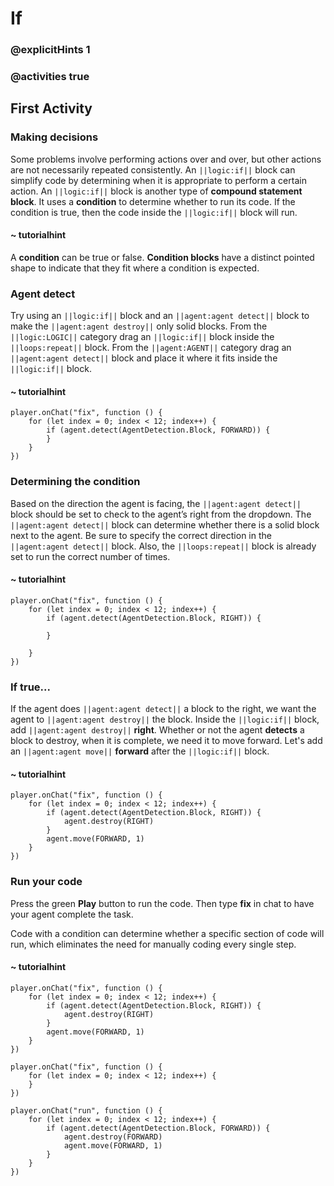 # If

### @explicitHints 1

### @activities true

## First Activity

### Making decisions

Some problems involve performing actions over and over, but other actions are not necessarily repeated consistently.  An ``||logic:if||`` block can simplify code by determining when it is appropriate to perform a certain action.
An ``||logic:if||`` block is another type of **compound statement block**.  It uses a **condition** to determine whether to run its code.  If the condition is true, then the code inside the ``||logic:if||`` block will run.

#### ~ tutorialhint

A **condition** can be true or false.  **Condition blocks** have a distinct pointed shape to indicate that they fit where a condition is expected.

### Agent detect

Try using an ``||logic:if||`` block and an ``||agent:agent detect||`` block to make the ``||agent:agent destroy||`` only solid blocks.
From the ``||logic:LOGIC||`` category drag an ``||logic:if||`` block inside the ``||loops:repeat||`` block.
From the ``||agent:AGENT||`` category drag an ``||agent:agent detect||`` block and place it where it fits inside the ``||logic:if||`` block.

#### ~ tutorialhint

```blocks
player.onChat("fix", function () {
    for (let index = 0; index < 12; index++) {
        if (agent.detect(AgentDetection.Block, FORWARD)) {
        }
    }
})
```
### Determining the condition

Based on the direction the agent is facing, the ``||agent:agent detect||`` block should be set to check to the agent’s right from the dropdown. The ``||agent:agent detect||`` block can determine whether there is a solid block next to the agent.
Be sure to specify the correct direction in the ``||agent:agent detect||`` block. Also, the ``||loops:repeat||`` block is already set to run the correct number of times.

#### ~ tutorialhint

```blocks
player.onChat("fix", function () {
    for (let index = 0; index < 12; index++) {
        if (agent.detect(AgentDetection.Block, RIGHT)) {
           
        }
        
    }
})
```

### If true...

If the agent does ``||agent:agent detect||``  a block to the right, we want the agent to ``||agent:agent destroy||``  the block. Inside the ``||logic:if||`` block, add ``||agent:agent destroy||`` **right**.
Whether or not the agent **detects** a block to destroy, when it is complete, we need it to move forward. Let's add an ``||agent:agent move||`` **forward** after the ``||logic:if||`` block.

#### ~ tutorialhint

```blocks
player.onChat("fix", function () {
    for (let index = 0; index < 12; index++) {
        if (agent.detect(AgentDetection.Block, RIGHT)) {
            agent.destroy(RIGHT)
        }
        agent.move(FORWARD, 1)
    }
})
```

### Run your code

Press the green **Play** button to run the code. Then type **fix** in chat to have your agent complete the task.

Code with a condition can determine whether a specific section of code will run, which eliminates the need for manually coding every single step.

#### ~ tutorialhint

```blocks
player.onChat("fix", function () {
    for (let index = 0; index < 12; index++) {
        if (agent.detect(AgentDetection.Block, RIGHT)) {
            agent.destroy(RIGHT)
        }
        agent.move(FORWARD, 1)
    }
})
```

```template
player.onChat("fix", function () {
    for (let index = 0; index < 12; index++) {
    }
})
```

```ghost
player.onChat("run", function () {
    for (let index = 0; index < 12; index++) {
        if (agent.detect(AgentDetection.Block, FORWARD)) {
            agent.destroy(FORWARD)
            agent.move(FORWARD, 1)
        }
    }
})
```
